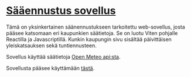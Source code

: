 # [Sääennustus sovellus](https://sauliha.github.io/simple-weather-app/)

Tämä on yksinkertainen säänennustukseen tarkoitettu web-sovellus, josta pääsee katsomaan eri kaupunkien säätietoja. 
Se on luotu Viten pohjalle Reactilla ja Javascriptillä.
Kunkin kaupungin sivu sisältää päivittäisen yleiskatsauksen sekä tuntiennusteen.

Sovellus käyttää säätietoja [Open Meteo api:sta](https://open-meteo.com/).

Sovellusta pääsee käyttämään [tästä](https://sauliha.github.io/simple-weather-app/).
